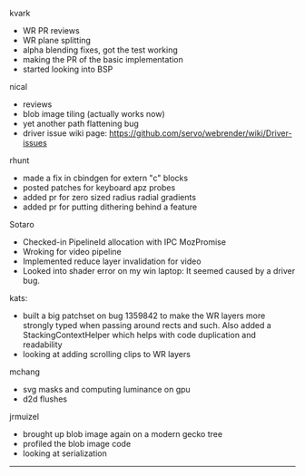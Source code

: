 kvark
* WR PR reviews
* WR plane splitting
* alpha blending fixes, got the test working
* making the PR of the basic implementation
* started looking into BSP



nical
* reviews
* blob image tiling (actually works now)
* yet another path flattening bug
* driver issue wiki page: https://github.com/servo/webrender/wiki/Driver-issues




rhunt
* made a fix in cbindgen for extern "c" blocks
* posted patches for keyboard apz probes
* added pr for zero sized radius radial gradients
* added pr for putting dithering behind a feature



Sotaro
* Checked-in PipelineId allocation with IPC MozPromise
* Wroking for video pipeline
* Implemented reduce layer invalidation for video
* Looked into shader error on my win laptop: It seemed caused by a driver bug.



kats:
* built a big patchset on bug 1359842 to make the WR layers more strongly typed when passing around rects and such. Also added a StackingContextHelper which helps with code duplication and readability
* looking at adding scrolling clips to WR layers



mchang
* svg masks and computing luminance on gpu
* d2d flushes



jrmuizel
* brought up blob image again on a modern gecko tree
* profiled the blob image code
* looking at serialization

________________


